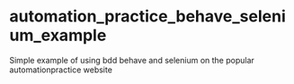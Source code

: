 # automation_practice_behave_selenium_example
Simple example of using bdd behave and selenium on the popular automationpractice website
